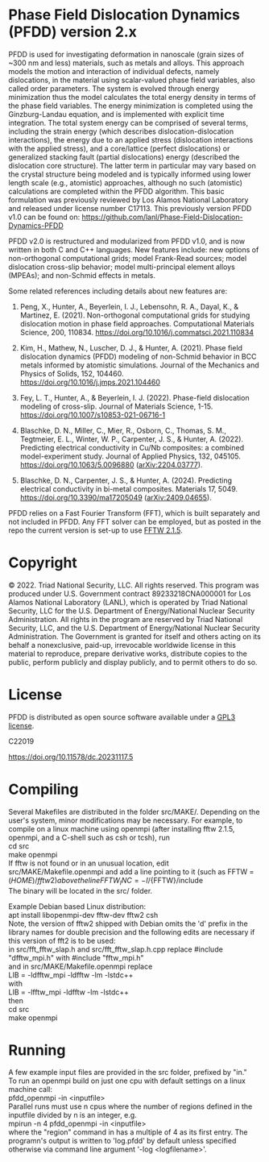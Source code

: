 # Phase Field Dislocation Dynamics (PFDD) version 2.x

PFDD is used for investigating deformation in nanoscale (grain sizes of ~300 nm and less) materials, such as metals and alloys. This approach models the motion and interaction of individual defects, namely dislocations, in the material using scalar-valued phase field variables, also called order parameters. The system is evolved through energy minimization thus the model calculates the total energy density in terms of the phase field variables. The energy minimization is completed using the Ginzburg-Landau equation, and is implemented with explicit time integration. The total system energy can be comprised of several terms, including the strain energy (which describes dislocation-dislocation interactions), the energy due to an applied stress (dislocation interactions with the applied stress), and a core/lattice (perfect dislocations) or generalized stacking fault (partial dislocations) energy (described the dislocation core structure).  The latter term in particular may vary based on the crystal structure being modeled and is typically informed using lower length scale (e.g., atomistic) approaches, although no such (atomistic) calculations are completed within the PFDD algorithm. This basic formulation was previously reviewed by Los Alamos National Laboratory and released under license number C17113. This previously version PFDD v1.0 can be found on:
https://github.com/lanl/Phase-Field-Dislocation-Dynamics-PFDD

PFDD v2.0 is restructured and modularized from PFDD v1.0, and is now written in both C and C++ languages. New features include:
new options of non-orthogonal computational grids;
model Frank-Read sources;
model dislocation cross-slip behavior;
model multi-principal element alloys (MPEAs);
and non-Schmid effects in metals.

Some related references including details about new features are:

1. Peng, X., Hunter, A., Beyerlein, I. J., Lebensohn, R. A., Dayal, K., & Martinez, E. (2021). Non-orthogonal computational grids for studying dislocation motion in phase field approaches. Computational Materials Science, 200, 110834. https://doi.org/10.1016/j.commatsci.2021.110834

2. Kim, H., Mathew, N., Luscher, D. J., & Hunter, A. (2021). Phase field dislocation dynamics (PFDD) modeling of non-Schmid behavior in BCC metals informed by atomistic simulations. Journal of the Mechanics and Physics of Solids, 152, 104460. https://doi.org/10.1016/j.jmps.2021.104460

3. Fey, L. T., Hunter, A., & Beyerlein, I. J. (2022). Phase-field dislocation modeling of cross-slip. Journal of Materials Science, 1-15. https://doi.org/10.1007/s10853-021-06716-1

4. Blaschke, D. N., Miller, C., Mier, R., Osborn, C., Thomas, S. M., Tegtmeier, E. L., Winter, W. P., Carpenter, J. S., & Hunter, A. (2022). Predicting electrical conductivity in Cu/Nb composites: a combined model-experiment study. Journal of Applied Physics, 132, 045105. https://doi.org/10.1063/5.0096880 ([arXiv:2204.03777](https://www.arxiv.org/abs/2204.03777)).

5. Blaschke, D. N., Carpenter, J. S., & Hunter, A. (2024). Predicting electrical conductivity in bi-metal composites. Materials 17, 5049. https://doi.org/10.3390/ma17205049 ([arXiv:2409.04655](https://arxiv.org/abs/2409.04655)).

PFDD relies on a Fast Fourier Transform (FFT), which is built separately and not included in PFDD. Any FFT solver can be employed, but as posted in the repo the current version is set-up to use [FFTW 2.1.5](https://www.fftw.org/download.html).

# Copyright
© 2022. Triad National Security, LLC. All rights reserved.
This program was produced under U.S. Government contract 89233218CNA000001 for Los Alamos National Laboratory (LANL), which is operated by Triad National Security, LLC for the U.S. Department of Energy/National Nuclear Security Administration. All rights in the program are reserved by Triad National Security, LLC, and the U.S. Department of Energy/National Nuclear Security Administration. The Government is granted for itself and others acting on its behalf a nonexclusive, paid-up, irrevocable worldwide license in this material to reproduce, prepare derivative works, distribute copies to the public, perform publicly and display publicly, and to permit others to do so.

# License
PFDD is distributed as open source software available under a [GPL3 license](GPLv3.pdf).

C22019

https://doi.org/10.11578/dc.20231117.5

# Compiling

Several Makefiles are distributed in the folder src/MAKE/. Depending on the user's system, minor modifications may be necessary.
For example, to compile on a linux machine using openmpi (after installing fftw 2.1.5, openmpi, and a C-shell such as csh or tcsh), run </br>
cd src
</br>
make openmpi
</br>
If fftw is not found or in an unusual location, edit src/MAKE/Makefile.openmpi and add a line pointing to it (such as FFTW = $(HOME)/fftw2) above the line FFTW_INC = -I/${FFTW}/include
</br>
The binary will be located in the src/ folder.

Example Debian based Linux distribution:
</br>
apt install libopenmpi-dev fftw-dev fftw2 csh
</br>
Note, the version of fftw2 shipped with Debian omits the 'd' prefix in the library names for double precision and the following edits are necessary if this version of fft2 is to be used:
</br>
in src/fft_fftw_slap.h and src/fft_fftw_slap.h.cpp replace #include "dfftw_mpi.h" with #include "fftw_mpi.h"
</br>
and in src/MAKE/Makefile.openmpi replace
</br>
LIB = -ldfftw_mpi -ldfftw -lm -lstdc++
</br>
with
</br>
LIB = -lfftw_mpi -ldfftw -lm -lstdc++
</br>
then</br>
cd src
</br>
make openmpi

# Running

A few example input files are provided in the src folder, prefixed by "in."
</br>
To run an openmpi build on just one cpu with default settings on a linux machine call:</br>
pfdd_openmpi -in <inputfile\>
</br>
Parallel runs must use n cpus where the number of regions defined in the inputfile divided by n is an integer, e.g.
</br>
mpirun -n 4 pfdd_openmpi -in <inputfile\>
</br>
where the "region" command in <inputfile> has a multiple of 4 as its first entry.
The programn's output is written to 'log.pfdd' by default unless specified otherwise via command line argument '-log <logfilename\>'.
